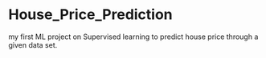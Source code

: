 # House_Price_Prediction
my first ML project on Supervised learning to predict house price through a given data set.
